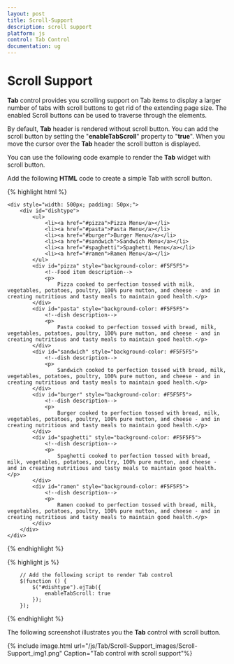 ```yaml
---
layout: post
title: Scroll-Support
description: scroll support
platform: js
control: Tab Control
documentation: ug
---
```


# Scroll Support

**Tab** control provides you scrolling support on Tab items to display a larger number of tabs with scroll buttons to get rid of the extending page size. The enabled Scroll buttons can be used to traverse through the elements.

By default, **Tab** header is rendered without scroll button. You can add the scroll button by setting the "**enableTabScroll**" property to "**true**". When you move the cursor over the **Tab** header the scroll button is displayed.   



You can use the following code example to render the **Tab** widget with scroll button.

Add the following **HTML** code to create a simple Tab with scroll button.

{% highlight html %}


    <div style="width: 500px; padding: 50px;">
        <div id="dishtype">
            <ul>
                <li><a href="#pizza">Pizza Menu</a></li>
                <li><a href="#pasta">Pasta Menu</a></li>
                <li><a href="#burger">Burger Menu</a></li>
                <li><a href="#sandwich">Sandwich Menu</a></li>
                <li><a href="#spaghetti">Spaghetti Menu</a></li>
                <li><a href="#ramen">Ramen Menu</a></li>
            </ul>
            <div id="pizza" style="background-color: #F5F5F5">
                <!--Food item description-->
                <p>
                    Pizza cooked to perfection tossed with milk, vegetables, potatoes, poultry, 100% pure mutton, and cheese - and in creating nutritious and tasty meals to maintain good health.</p>
            </div>
            <div id="pasta" style="background-color: #F5F5F5">
                <!--dish description-->
                <p>
                    Pasta cooked to perfection tossed with bread, milk, vegetables, potatoes, poultry, 100% pure mutton, and cheese - and in creating nutritious and tasty meals to maintain good health.</p>
            </div>
            <div id="sandwich" style="background-color: #F5F5F5">
                <!--dish description-->
                <p>
                    Sandwich cooked to perfection tossed with bread, milk, vegetables, potatoes, poultry, 100% pure mutton, and cheese - and in creating nutritious and tasty meals to maintain good health.</p>
            </div>
            <div id="burger" style="background-color: #F5F5F5">
                <!--dish description-->
                <p>
                    Burger cooked to perfection tossed with bread, milk, vegetables, potatoes, poultry, 100% pure mutton, and cheese - and in creating nutritious and tasty meals to maintain good health.</p>
            </div>
            <div id="spaghetti" style="background-color: #F5F5F5">
                <!--dish description-->
                <p>
                    Spaghetti cooked to perfection tossed with bread, milk, vegetables, potatoes, poultry, 100% pure mutton, and cheese - and in creating nutritious and tasty meals to maintain good health.</p>
            </div>
            <div id="ramen" style="background-color: #F5F5F5">
                <!--dish description-->
                <p>
                    Ramen cooked to perfection tossed with bread, milk, vegetables, potatoes, poultry, 100% pure mutton, and cheese - and in creating nutritious and tasty meals to maintain good health.</p>
            </div>
        </div>
    </div>


{% endhighlight %}

{% highlight js %}

        // Add the following script to render Tab control        
        $(function () {
            $("#dishtype").ejTab({
                enableTabScroll: true
            });
        });		



{% endhighlight %}

The following screenshot illustrates you the **Tab** control with scroll button. 

{% include image.html url="/js/Tab/Scroll-Support_images/Scroll-Support_img1.png" Caption="Tab control with scroll support"%}





